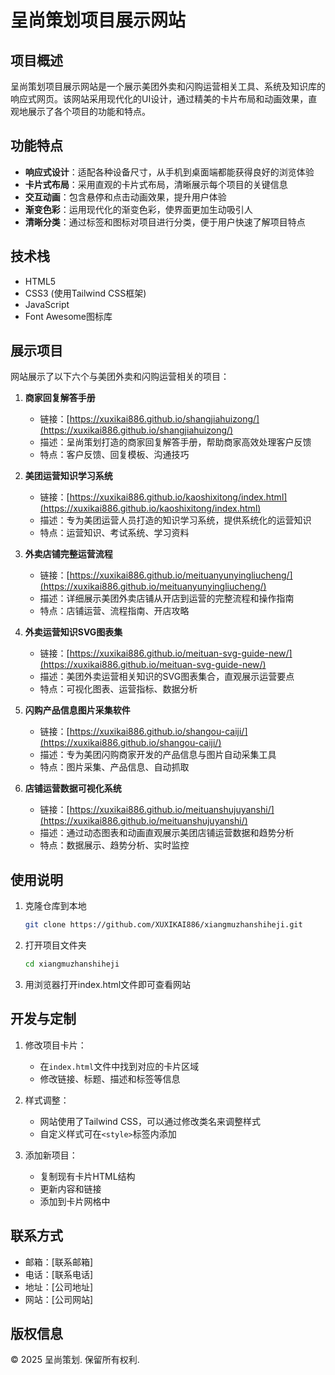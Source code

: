 # 呈尚策划项目展示网站

## 项目概述

呈尚策划项目展示网站是一个展示美团外卖和闪购运营相关工具、系统及知识库的响应式网页。该网站采用现代化的UI设计，通过精美的卡片布局和动画效果，直观地展示了各个项目的功能和特点。

## 功能特点

- **响应式设计**：适配各种设备尺寸，从手机到桌面端都能获得良好的浏览体验
- **卡片式布局**：采用直观的卡片式布局，清晰展示每个项目的关键信息
- **交互动画**：包含悬停和点击动画效果，提升用户体验
- **渐变色彩**：运用现代化的渐变色彩，使界面更加生动吸引人
- **清晰分类**：通过标签和图标对项目进行分类，便于用户快速了解项目特点

## 技术栈

- HTML5
- CSS3 (使用Tailwind CSS框架)
- JavaScript
- Font Awesome图标库

## 展示项目

网站展示了以下六个与美团外卖和闪购运营相关的项目：

1. **商家回复解答手册**
   - 链接：[https://xuxikai886.github.io/shangjiahuizong/](https://xuxikai886.github.io/shangjiahuizong/)
   - 描述：呈尚策划打造的商家回复解答手册，帮助商家高效处理客户反馈
   - 特点：客户反馈、回复模板、沟通技巧

2. **美团运营知识学习系统**
   - 链接：[https://xuxikai886.github.io/kaoshixitong/index.html](https://xuxikai886.github.io/kaoshixitong/index.html)
   - 描述：专为美团运营人员打造的知识学习系统，提供系统化的运营知识
   - 特点：运营知识、考试系统、学习资料

3. **外卖店铺完整运营流程**
   - 链接：[https://xuxikai886.github.io/meituanyunyingliucheng/](https://xuxikai886.github.io/meituanyunyingliucheng/)
   - 描述：详细展示美团外卖店铺从开店到运营的完整流程和操作指南
   - 特点：店铺运营、流程指南、开店攻略

4. **外卖运营知识SVG图表集**
   - 链接：[https://xuxikai886.github.io/meituan-svg-guide-new/](https://xuxikai886.github.io/meituan-svg-guide-new/)
   - 描述：美团外卖运营相关知识的SVG图表集合，直观展示运营要点
   - 特点：可视化图表、运营指标、数据分析

5. **闪购产品信息图片采集软件**
   - 链接：[https://xuxikai886.github.io/shangou-caiji/](https://xuxikai886.github.io/shangou-caiji/)
   - 描述：专为美团闪购商家开发的产品信息与图片自动采集工具
   - 特点：图片采集、产品信息、自动抓取

6. **店铺运营数据可视化系统**
   - 链接：[https://xuxikai886.github.io/meituanshujuyanshi/](https://xuxikai886.github.io/meituanshujuyanshi/)
   - 描述：通过动态图表和动画直观展示美团店铺运营数据和趋势分析
   - 特点：数据展示、趋势分析、实时监控

## 使用说明

1. 克隆仓库到本地
   ```bash
   git clone https://github.com/XUXIKAI886/xiangmuzhanshiheji.git
   ```

2. 打开项目文件夹
   ```bash
   cd xiangmuzhanshiheji
   ```

3. 用浏览器打开index.html文件即可查看网站

## 开发与定制

1. 修改项目卡片：
   - 在`index.html`文件中找到对应的卡片区域
   - 修改链接、标题、描述和标签等信息

2. 样式调整：
   - 网站使用了Tailwind CSS，可以通过修改类名来调整样式
   - 自定义样式可在`<style>`标签内添加

3. 添加新项目：
   - 复制现有卡片HTML结构
   - 更新内容和链接
   - 添加到卡片网格中

## 联系方式

- 邮箱：[联系邮箱]
- 电话：[联系电话]
- 地址：[公司地址]
- 网站：[公司网站]

## 版权信息

© 2025 呈尚策划. 保留所有权利. 